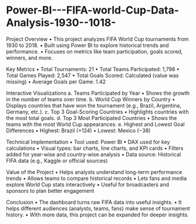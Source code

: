 # Power-BI---FIFA-world-Cup-Data-Analysis-1930--1018-

Project Overview
•	This project analyzes FIFA World Cup tournaments from 1930 to 2018.
•	Built using Power BI to explore historical trends and performance.
•	Focuses on metrics like team participation, goals scored, winners, and more.

Key Metrics
•	Total Tournaments: 21
•	Total Teams Participated: 1,798
•	Total Games Played: 2,547
•	Total Goals Scored: Calculated (value was missing)
•	Average Goals per Game: 1.42

Interactive Visualizations
a. Teams Participated by Year
•	Shows the growth in the number of teams over time.
b. World Cup Winners by Country
•	Displays countries that have won the tournament (e.g., Brazil, Argentina, Germany, etc.).
c. Top 3 Goal-Scoring Countries
•	Highlights countries with the most total goals.
d. Top 3 Most Participated Countries
•	Shows the teams with the most World Cup appearances.
e. Highest and Lowest Goal Differences
•	Highest: Brazil (+124)
•	Lowest: Mexico (−38)

Technical Implementation
•	Tool used: Power BI
•	DAX used for key calculations
•	Visual types: bar charts, line charts, and KPI cards
•	Filters added for year-wise and country-wise analysis
•	Data source: Historical FIFA data (e.g., Kaggle or official sources)

Value of the Project
•	Helps analysts understand long-term performance trends
•	Allows teams to compare historical records
•	Lets fans and media explore World Cup stats interactively
•	Useful for broadcasters and sponsors to plan better engagement

Conclusion
•	The dashboard turns raw FIFA data into useful insights.
•	It helps different audiences (analysts, teams, fans) make sense of tournament history.
•	With more data, this project can be expanded for deeper insights.

